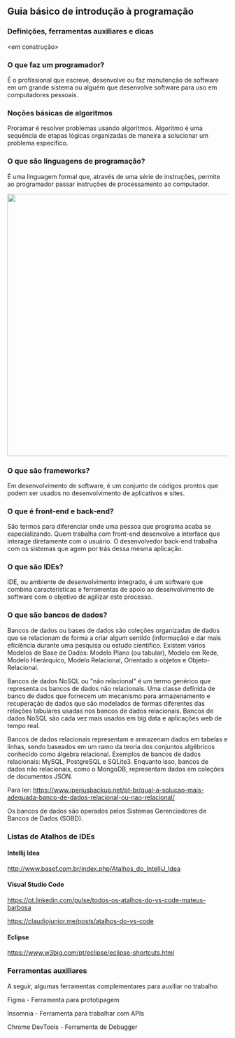 ## Guia básico de introdução à programação
### Definições, ferramentas auxiliares e dicas
<em construção>

### O que faz um programador?
É o profissional que escreve, desenvolve ou faz manutenção de software em um grande sistema ou alguém que desenvolve software para uso em computadores pessoais.

### Noções básicas de algoritmos
Proramar é resolver problemas usando algoritmos. Algoritmo é uma sequência de etapas lógicas organizadas de maneira a solucionar um problema específico.

### O que são linguagens de programação?
É uma linguagem formal que, através de uma série de instruções, permite ao programador passar instruções de processamento ao computador.

<div align = "center">
<img src="https://user-images.githubusercontent.com/36556279/128284472-867902b0-840a-43e6-9513-364269d814bc.png" width = "600px" />
</div>

### O que são frameworks?
Em desenvolvimento de software, é um conjunto de códigos prontos que podem ser usados no desenvolvimento de aplicativos e sites.

### O que é front-end e back-end?
São termos para diferenciar onde uma pessoa que programa acaba se especializando. Quem trabalha com front-end desenvolve a interface que interage diretamente com o usuário. O desenvolvedor back-end trabalha com os sistemas que agem por trás dessa mesma aplicação.

### O que são IDEs?
IDE, ou ambiente de desenvolvimento integrado, é um software que combina características e ferramentas de apoio ao desenvolvimento de software com o objetivo de agilizar este processo.

### O que são bancos de dados?
Bancos de dados ou bases de dados são coleções organizadas de dados que se relacionam de forma a criar algum sentido (informação) e dar mais eficiência durante uma pesquisa ou estudo científico. Existem vários Modelos de Base de Dados: Modelo Plano (ou tabular), Modelo em Rede, Modelo Hierárquico, Modelo Relacional, Orientado a objetos e Objeto-Relacional. 

Bancos de dados NoSQL ou "não relacional" é um termo genérico que representa os bancos de dados não relacionais. Uma classe definida de banco de dados que fornecem um mecanismo para armazenamento e recuperação de dados que são modelados de formas diferentes das relações tabulares usadas nos bancos de dados relacionais. Bancos de dados NoSQL são cada vez mais usados em big data e aplicações web de tempo real. 

Bancos de dados relacionais representam e armazenam dados em tabelas e linhas, sendo baseados em um ramo da teoria dos conjuntos algébricos conhecido como álgebra relacional. Exemplos de bancos de dados relacionais: MySQL, PostgreSQL e SQLite3. Enquanto isso, bancos de dados não relacionais, como o MongoDB, representam dados em coleções de documentos JSON.

Para ler: https://www.iperiusbackup.net/pt-br/qual-a-solucao-mais-adequada-banco-de-dados-relacional-ou-nao-relacional/

Os bancos de dados são operados pelos Sistemas Gerenciadores de Bancos de Dados (SGBD).

### Listas de Atalhos de IDEs

#### Intellij Idea

http://www.basef.com.br/index.php/Atalhos_do_IntelliJ_Idea

#### Visual Studio Code

https://pt.linkedin.com/pulse/todos-os-atalhos-do-vs-code-mateus-barbosa

https://claudiojunior.me/posts/atalhos-do-vs-code

#### Eclipse

https://www.w3big.com/pt/eclipse/eclipse-shortcuts.html

### Ferramentas auxiliares

A seguir, algumas ferramentas complementares para auxiliar no trabalho:

Figma - Ferramenta para prototipagem

Insomnia - Ferramenta para trabalhar com APIs

Chrome DevTools - Ferramenta de Debugger

